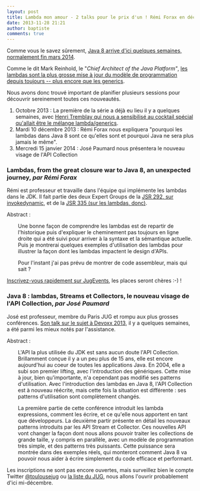 ```yaml
---
layout: post
title: Lambda mon amour - 2 talks pour le prix d'un ! Rémi Forax en décembre 2013 et José Paumard en janvier 2014
date: 2013-11-28 21:21
author: baptiste
comments: true
---
```

Comme vous le savez sûrement, <a href="http://openjdk.java.net/projects/jdk8/">Java 8 arrive d'ici quelques semaines, normalement fin mars 2014</a>.

Comme le dit Mark Reinhold, le "<em>Chief Architect of the Java Platform"</em>, <a href="https://blogs.oracle.com/java/entry/the_javaone_2013_technical_keynote">les lambdas sont la plus grosse mise à jour du modèle de programmation depuis toujours -- plus encore que les generics</a>.

Nous avons donc trouvé important de planifier plusieurs sessions pour découvrir sereinement toutes ces nouveautés.
<ol>
	<li>Octobre 2013 : La première de la série a déjà eu lieu il y a quelques semaines, avec <a href="http://toulousejug.org/2013/10/03/soiree-generics-et-lambda/">Henri Tremblay qui nous a sensibilisé au cocktail spécial qu'allait être le mélange lambda/generics</a>.</li>
	<li>Mardi 10 décembre 2013 : Rémi Forax nous expliquera "pourquoi les lambdas dans Java 8 sont ce qu'elles sont et pourquoi Java ne sera plus jamais le même".</li>
	<li>Mercredi 15 janvier 2014 : José Paumard nous présentera le nouveau visage de l'API Collection</li>
</ol>
<h3 id="lambdaHistory">Lambdas, from the great closure war to Java 8, an unexpected journey, <em>par Rémi Forax</em></h3>
Rémi est professeur et travaille dans l'équipe qui implémente les lambdas dans le JDK. Il fait partie des deux Expert Groups de la <a href="http://jcp.org/en/jsr/detail?id=292">JSR 292, sur invokedynamic</a>, et de la <a href="http://jcp.org/en/jsr/detail?id=335">JSR 335 (sur les lambdas, donc)</a>.

Abstract :
<p style="padding-left: 30px;">Une bonne façon de comprendre les lambdas est de repartir
de l'historique puis d'expliquer le cheminement pas toujours en ligne droite
qui a été suivi pour arriver à la syntaxe et la sémantique actuelle.
Puis je montrerai quelques exemples d'utilisation des lambdas
pour illustrer la façon dont les lambdas impactent le design d'APIs.</p>
<p style="padding-left: 30px;">Pour l'instant j'ai pas prévu de montrer de code assembleur, mais qui sait ?</p>
<a href="http://www.jugevents.org/jugevents/event/show.html?id=52745">Inscrivez-vous rapidement sur JugEvents</a>, les places seront chères :-) !
<h3 id="Collection">Java 8 : lambdas, Streams et Collectors, le nouveau visage de l'API Collection, <em>par José Paumard</em></h3>
José est professeur, membre du Paris JUG et rompu aux plus grosses conférences. <a href="http://www.devoxx.be/dv13-jos-paumard.html?presId=3540">Son talk sur le sujet à Devoxx 2013</a>, il y a quelques semaines, a été parmi les mieux notés par l'assistance.

Abstract :
<p style="padding-left: 30px;">L'API la plus utilisée du JDK est sans aucun doute l'API Collection. Brillamment conçue il y a un peu plus de 15 ans, elle est encore aujourd'hui au coeur de toutes les applications Java. En 2004, elle a subi son premier lifting, avec l'introduction des génériques. Cette mise à jour, bien qu'importante, n'a cependant pas modifié ses patterns d'utilisation. Avec l'introduction des lambdas en Java 8, l'API Collection est à nouveau réécrite, mais cette fois la situation est différente : ses patterns d'utilisation sont complètement changés.</p>
<p style="padding-left: 30px;">La première partie de cette conférence introduit les lambda expressions, comment les écrire, et ce qu'elle nous apportent en tant que développeurs. La deuxième partir présente en détail les nouveaux patterns introduits par les API Stream et Collector. Ces nouvelles API vont changer la façon dont nous allons pouvoir traiter les collections de grande taille, y compris en parallèle, avec un modèle de programmation très simple, et des patterns très puissants. Cette puissance sera montrée dans des exemples réels, qui monteront comment Java 8 va pouvoir nous aider à écrire simplement du code efficace et performant.</p>
Les inscriptions ne sont pas encore ouvertes, mais surveillez bien le compte Twitter <a href="https://twitter.com/toulousejug">@toulousejug</a> ou <a href="https://groups.google.com/forum/#!forum/toulouse-jug">la liste du JUG</a>, nous allons l'ouvrir probablement d'ici mi-décembre.
